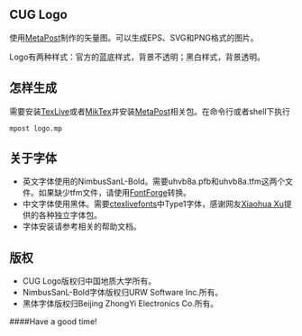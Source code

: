 CUG Logo
---
使用[MetaPost](https://www.tug.org/metapost.html)制作的矢量图。可以生成EPS、SVG和PNG格式的图片。

Logo有两种样式：官方的蓝底样式，背景不透明；黑白样式，背景透明。

怎样生成
--------
需要安装[TexLive](https://www.tug.org/texlive/)或者[MikTex](http://miktex.org/)并安装[MetaPost](https://www.tug.org/metapost.html)相关包。在命令行或者shell下执行
```
mpost logo.mp
```

关于字体
--------
- 英文字体使用的NimbusSanL-Bold。需要uhvb8a.pfb和uhvb8a.tfm这两个文件。如果缺少tfm文件，请使用[FontForge](http://fontforge.github.io/)转换。
- 中文字体使用黑体。需要[ctexlivefonts](http://thinfilm.ustc.edu.cn/~liangzi/software/CTeXlive/)中Type1字体，感谢网友[Xiaohua Xu](https://code.google.com/p/pixtex/downloads/list)提供的各种独立字体包。
- 字体安装请参考相关的帮助文档。

版权
--------
- CUG Logo版权归中国地质大学所有。
- NimbusSanL-Bold字体版权归URW Software Inc.所有。
- 黑体字体版权归Beijing ZhongYi Electronics Co.所有。

####Have a good time!

